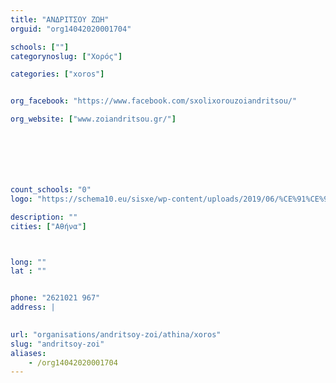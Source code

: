 ```yaml
---
title: "ΑΝΔΡΙΤΣΟΥ ΖΩΗ"
orguid: "org14042020001704"

schools: [""]
categorynoslug: ["Χορός"]

categories: ["xoros"]


org_facebook: "https://www.facebook.com/sxolixorouzoiandritsou/"

org_website: ["www.zoiandritsou.gr/"]







count_schools: "0"
logo: "https://schema10.eu/sisxe/wp-content/uploads/2019/06/%CE%91%CE%9D%CE%94%CE%A1%CE%99%CE%A4%CE%A3%CE%9F%CE%A5-%CE%96%CE%A9%CE%97-logo.jpg"

description: ""
cities: ["Αθήνα"]



long: ""
lat : ""


phone: "2621021 967"
address: |
    

url: "organisations/andritsoy-zoi/athina/xoros"
slug: "andritsoy-zoi"
aliases:
    - /org14042020001704
---
```



